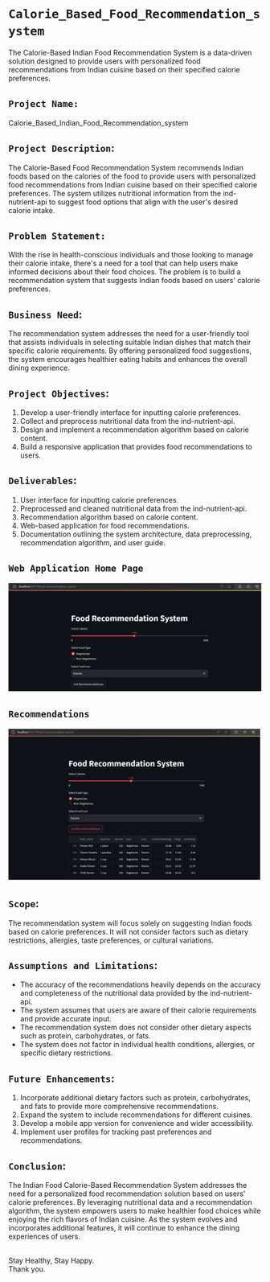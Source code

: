 # `Calorie_Based_Food_Recommendation_system`
The Calorie-Based Indian Food Recommendation System is a data-driven solution designed to provide users with personalized food recommendations from Indian cuisine based on their specified calorie preferences.


## `Project Name:`
Calorie_Based_Indian_Food_Recommendation_system

## `Project Description`:
The Calorie-Based Food Recommendation System recommends Indian foods based on the calories of the food to provide users with personalized food recommendations from Indian cuisine based on their specified calorie preferences. The system utilizes nutritional information from the ind-nutrient-api to suggest food options that align with the user's desired calorie intake.

## `Problem Statement:`
With the rise in health-conscious individuals and those looking to manage their calorie intake, there's a need for a tool that can help users make informed decisions about their food choices. The problem is to build a recommendation system that suggests Indian foods based on users' calorie preferences.

## `Business Need`:
The recommendation system addresses the need for a user-friendly tool that assists individuals in selecting suitable Indian dishes that match their specific calorie requirements. By offering personalized food suggestions, the system encourages healthier eating habits and enhances the overall dining experience.

## `Project Objectives`:
1. Develop a user-friendly interface for inputting calorie preferences.
2. Collect and preprocess nutritional data from the ind-nutrient-api.
3. Design and implement a recommendation algorithm based on calorie content.
4. Build a responsive application that provides food recommendations to users.


## `Deliverables`:
1. User interface for inputting calorie preferences.
2. Preprocessed and cleaned nutritional data from the ind-nutrient-api.
3. Recommendation algorithm based on calorie content.
4. Web-based application for food recommendations.
5. Documentation outlining the system architecture, data preprocessing, recommendation algorithm, and user guide.

## `Web Application Home Page`
![image](https://github.com/raviteja-padala/Datasets/blob/main/images/Food_recomendation_sys_home.png)

## `Recommendations`
![image](https://github.com/raviteja-padala/Datasets/blob/main/images/Food_recomendation_sys_result.png)

## `Scope`:
The recommendation system will focus solely on suggesting Indian foods based on calorie preferences. It will not consider factors such as dietary restrictions, allergies, taste preferences, or cultural variations.

## `Assumptions and Limitations`:
- The accuracy of the recommendations heavily depends on the accuracy and completeness of the nutritional data provided by the ind-nutrient-api.
- The system assumes that users are aware of their calorie requirements and provide accurate input.
- The recommendation system does not consider other dietary aspects such as protein, carbohydrates, or fats.
- The system does not factor in individual health conditions, allergies, or specific dietary restrictions.

## `Future Enhancements`:
1. Incorporate additional dietary factors such as protein, carbohydrates, and fats to provide more comprehensive recommendations.
2. Expand the system to include recommendations for different cuisines.
3. Develop a mobile app version for convenience and wider accessibility.
4. Implement user profiles for tracking past preferences and recommendations.

## `Conclusion`:
The Indian Food Calorie-Based Recommendation System addresses the need for a personalized food recommendation solution based on users' calorie preferences. By leveraging nutritional data and a recommendation algorithm, the system empowers users to make healthier food choices while enjoying the rich flavors of Indian cuisine. As the system evolves and incorporates additional features, it will continue to enhance the dining experiences of users.


<br>
Stay Healthy, Stay Happy. <br>
Thank you.
